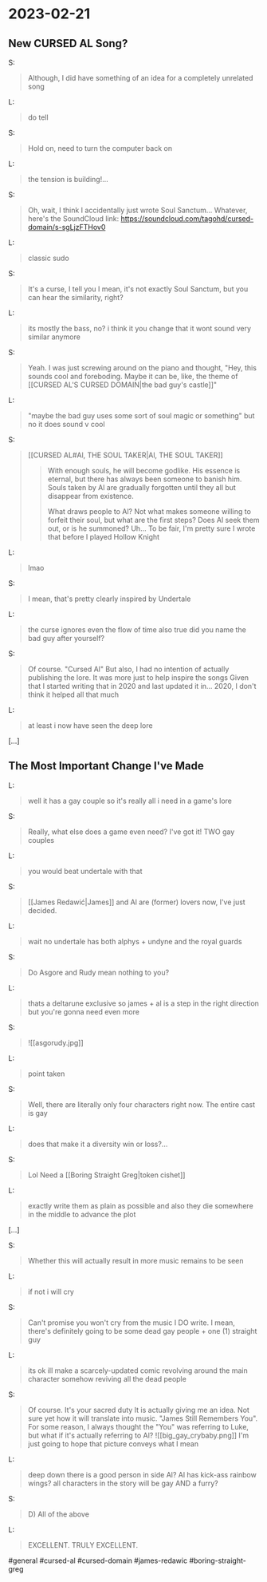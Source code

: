 # 2023-02-21

## New CURSED AL Song?
S:
>Although, I did have something of an idea for a completely unrelated song

L:
>do tell

S:
>Hold on, need to turn the computer back on

L:
>the tension is building!...

S:
>Oh, wait, I think I accidentally just wrote Soul Sanctum...
>Whatever, here's the SoundCloud link: https://soundcloud.com/tagohd/cursed-domain/s-sgLjzFTHov0

L:
>classic sudo

S:
>It's a curse, I tell you
>I mean, it's not exactly Soul Sanctum, but you can hear the similarity, right?

L:
>its mostly the bass, no?
>i think it you change that it wont sound very similar anymore

S:
>Yeah. I was just screwing around on the piano and thought, "Hey, this sounds cool and foreboding. Maybe it can be, like, the theme of [[CURSED AL'S CURSED DOMAIN|the bad guy's castle]]"

L:
>"maybe the bad guy uses some sort of soul magic or something"
>but no it does sound v cool

S:
>[[CURSED AL#Al, THE SOUL TAKER|Al, THE SOUL TAKER]]
>>With enough souls, he will become godlike. His essence is eternal, but there has always been someone to banish him. Souls taken by Al are gradually forgotten until they all but disappear from existence.
>>
>>What draws people to Al? Not what makes someone willing to forfeit their soul, but what are the first steps? Does Al seek them out, or is he summoned?
>Uh...
>To be fair, I'm pretty sure I wrote that before I played Hollow Knight

L:
>lmao

S:
>I mean, that's pretty clearly inspired by Undertale

L:
>the curse ignores even the flow of time
>also true
>did you name the bad guy after yourself?

S:
>Of course. "Cursed Al"
>But also, I had no intention of actually publishing the lore. It was more just to help inspire the songs
>Given that I started writing that in 2020 and last updated it in... 2020, I don't think it helped all that much

L:
>at least i now have seen the deep lore

\[...\]

## The Most Important Change I've Made
L:
>well it has a gay couple so it's really all i need in a game's lore

S:
>Really, what else does a game even need?
>I've got it! TWO gay couples

L:
>you would beat undertale with that

S:
>[[James Redawić|James]] and Al are (former) lovers now, I've just decided.

L:
>wait no undertale has both alphys + undyne and the royal guards

S:
>Do Asgore and Rudy mean nothing to you?

L:
>thats a deltarune exclusive
>so james + al is a step in the right direction but you're gonna need even more

S:
>![[asgorudy.jpg]]

L:
>point taken

S:
>Well, there are literally only four characters right now. The entire cast is gay

L:
>does that make it a diversity win or loss?...

S:
>Lol
>Need a [[Boring Straight Greg|token cishet]]

L:
>exactly
>write them as plain as possible and also they die somewhere in the middle to advance the plot

\[...\]

S:
>Whether this will actually result in more music remains to be seen

L:
>if not i will cry

S:
>Can't promise you won't cry from the music I DO write. I mean, there's definitely going to be some dead gay people
>\+ one (1) straight guy

L:
>its ok ill make a scarcely-updated comic revolving around the main character somehow reviving all the dead people

S:
>Of course. It's your sacred duty
>It is actually giving me an idea. Not sure yet how it will translate into music. "James Still Remembers You". For some reason, I always thought the "You" was referring to Luke, but what if it's actually referring to Al?
>![[big_gay_crybaby.png]]
>I'm just going to hope that picture conveys what I mean

L:
>deep down there is a good person in side Al? Al has kick-ass rainbow wings? all characters in the story will be gay AND a furry?

S:
>D) All of the above

L:
>EXCELLENT. TRULY EXCELLENT.

#general #cursed-al #cursed-domain #james-redawic #boring-straight-greg

